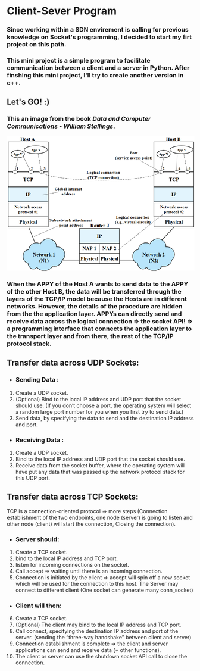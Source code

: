 # Client-Sever Program

### Since working within a SDN envirement is calling for previous knowledge on Socket's programming, I decided to start my firt project on this path.

### This mini project is a simple program to facilitate communication between a client and a server in Python. After finshing this mini project, I'll try to create another version in c++.

## Let's GO! :)

### This an image from the book *Data and Computer Communications - William Stallings*.

![D](DCC.png "Data and Computer Communication")


### When the APPY of the Host A wants to send data to the APPY of the other Host B, the data will be transferred through the layers of the TCP/IP model because the Hosts are in different networks.  However, the details of the procedure are hidden from the the application layer. APPYs can directly send and receive data across the logical connection => the socket API! => a programming interface that connects the application layer to the transport layer and from there, the rest of the TCP/IP protocol stack.

## Transfer data across UDP Sockets:

* ### Sending Data : 
1. Create a UDP socket.
2. (Optional) Bind to the local IP address and UDP port that the socket should use. 
(If you don’t choose a port, the operating system will select a random large port number for you when you first try to send data.)
3. Send data, by specifying the data to send and the destination IP address and port.

* ### Receiving Data : 

1. Create a UDP socket.
2. Bind to the local IP address and UDP port that the socket should use.
3. Receive data from the socket buffer, where the operating system will have put any data that was passed up the network protocol stack for this UDP port.


## Transfer data across TCP Sockets:
TCP is a connection-oriented protocol => more steps (Connection establishment of the two endpoints, one node (server) is going to listen and other node (client) will start the connection, Closing the connection).

* ### Server should:

1. Create a TCP socket.
2. bind to the local IP address and TCP port.
3. listen for incoming connections on the socket.
4. Call accept => waiting until there is an incoming connection. 
5. Connection is initiated by the client => accept will spin off a new socket which will be used for the connection to this host.
The Server may connect to different client (One socket can generate many conn_socket)

* ### Client will then:

6. Create a TCP socket.
7. (Optional) The client may bind to the local IP address and TCP port. 
8. Call connect, specifying the destination IP address and port of the server. (sending the “three-way handshake” between client and server)
9. Connection establishment is complete => the client and server applications can send and receive data (+ other functions).
12. The client or server can use the shutdown socket API call to close the connection.



